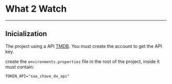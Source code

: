 # What 2 Watch

----
## Inicialization
The project using a API [TMDB](https://developer.themoviedb.org/reference/intro/getting-started). You must create the account to get the API key.

create the ```environments.properties``` file in the root of the project, inside it must contain:
```
TOKEN_API="sua_chave_da_api"
```